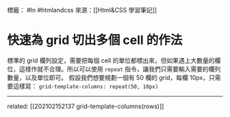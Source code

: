 標籤： #ln #htmlandcss 
來源：[[Html&CSS 學習筆記]]

# 快速為 grid 切出多個 cell 的作法
標準的 grid 欄列設定，需要把每個 cell 的單位都標出來，但如果遇上大數量的欄位，這樣作就不合理。所以可以使用 `repeat` 指令，讓我們只需要輸入需要的欄列數量，以及單位即可。
假設我們想要規劃一個有 50 欄的 grid，每欄 10px，只需要這樣寫：
`grid-template-columns: repeat(50, 10px)`

---

related: [[202102152137 grid-template-columns(rows)]]